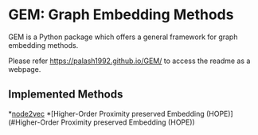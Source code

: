 # GEM: Graph Embedding Methods
GEM is a Python package which offers a general framework for graph embedding methods.

Please refer https://palash1992.github.io/GEM/ to access the readme as a webpage.


## Implemented Methods
*[node2vec](#node2vec)
*[Higher-Order Proximity preserved Embedding (HOPE)](#Higher-Order Proximity preserved Embedding (HOPE))
